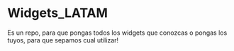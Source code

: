 # Widgets_LATAM
Es un repo, para que pongas todos los widgets que conozcas o pongas los tuyos, para que sepamos cual utilizar!
